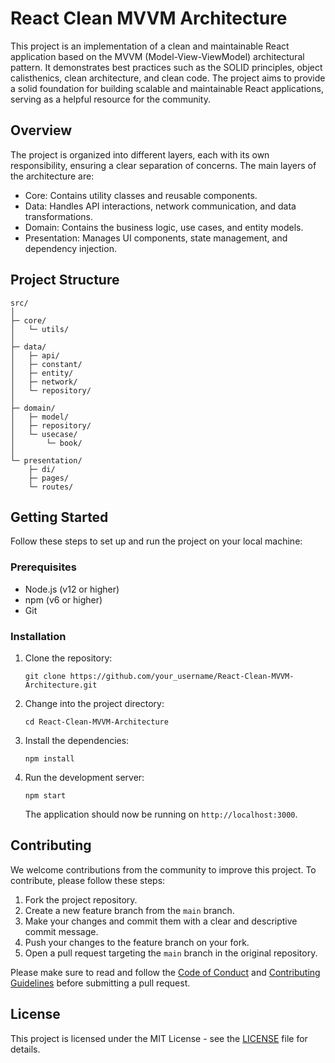 # React Clean MVVM Architecture

This project is an implementation of a clean and maintainable React application based on the MVVM (Model-View-ViewModel) architectural pattern. It demonstrates best practices such as the SOLID principles, object calisthenics, clean architecture, and clean code. The project aims to provide a solid foundation for building scalable and maintainable React applications, serving as a helpful resource for the community.

## Overview

The project is organized into different layers, each with its own responsibility, ensuring a clear separation of concerns. The main layers of the architecture are:

- Core: Contains utility classes and reusable components.
- Data: Handles API interactions, network communication, and data transformations.
- Domain: Contains the business logic, use cases, and entity models.
- Presentation: Manages UI components, state management, and dependency injection.

## Project Structure

```
src/
│
├─ core/ 
│   └─ utils/ 
│
├─ data/ 
│   ├─ api/ 
│   ├─ constant/ 
│   ├─ entity/ 
│   ├─ network/ 
│   └─ repository/ 
│
├─ domain/ 
│   ├─ model/ 
│   ├─ repository/ 
│   └─ usecase/ 
│       └─ book/ 
│
└─ presentation/ 
    ├─ di/ 
    ├─ pages/ 
    └─ routes/ 
```

## Getting Started

Follow these steps to set up and run the project on your local machine:

### Prerequisites

- Node.js (v12 or higher)
- npm (v6 or higher)
- Git

### Installation

1. Clone the repository:

   ```
   git clone https://github.com/your_username/React-Clean-MVVM-Architecture.git
   ```

2. Change into the project directory:

   ```
   cd React-Clean-MVVM-Architecture
   ```

3. Install the dependencies:

   ```
   npm install
   ```

4. Run the development server:

   ```
   npm start
   ```

   The application should now be running on `http://localhost:3000`.

## Contributing

We welcome contributions from the community to improve this project. To contribute, please follow these steps:

1. Fork the project repository.
2. Create a new feature branch from the `main` branch.
3. Make your changes and commit them with a clear and descriptive commit message.
4. Push your changes to the feature branch on your fork.
5. Open a pull request targeting the `main` branch in the original repository.

Please make sure to read and follow the [Code of Conduct](CODE_OF_CONDUCT.md) and [Contributing Guidelines](CONTRIBUTING.md) before submitting a pull request.

## License

This project is licensed under the MIT License - see the [LICENSE](LICENSE) file for details.